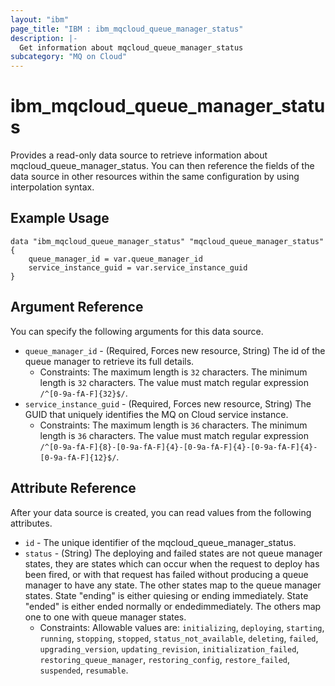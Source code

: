 ```yaml
---
layout: "ibm"
page_title: "IBM : ibm_mqcloud_queue_manager_status"
description: |-
  Get information about mqcloud_queue_manager_status
subcategory: "MQ on Cloud"
---
```


# ibm_mqcloud_queue_manager_status

Provides a read-only data source to retrieve information about mqcloud_queue_manager_status. You can then reference the fields of the data source in other resources within the same configuration by using interpolation syntax.

## Example Usage

```hcl
data "ibm_mqcloud_queue_manager_status" "mqcloud_queue_manager_status" {
	queue_manager_id = var.queue_manager_id
	service_instance_guid = var.service_instance_guid
}
```

## Argument Reference

You can specify the following arguments for this data source.

* `queue_manager_id` - (Required, Forces new resource, String) The id of the queue manager to retrieve its full details.
  * Constraints: The maximum length is `32` characters. The minimum length is `32` characters. The value must match regular expression `/^[0-9a-fA-F]{32}$/`.
* `service_instance_guid` - (Required, Forces new resource, String) The GUID that uniquely identifies the MQ on Cloud service instance.
  * Constraints: The maximum length is `36` characters. The minimum length is `36` characters. The value must match regular expression `/^[0-9a-fA-F]{8}-[0-9a-fA-F]{4}-[0-9a-fA-F]{4}-[0-9a-fA-F]{4}-[0-9a-fA-F]{12}$/`.

## Attribute Reference

After your data source is created, you can read values from the following attributes.

* `id` - The unique identifier of the mqcloud_queue_manager_status.
* `status` - (String) The deploying and failed states are not queue manager states, they are states which can occur when the request to deploy has been fired, or with that request has failed without producing a queue manager to have any state. The other states map to the queue manager states. State "ending" is either quiesing or ending immediately. State "ended" is either ended normally or endedimmediately. The others map one to one with queue manager states.
  * Constraints: Allowable values are: `initializing`, `deploying`, `starting`, `running`, `stopping`, `stopped`, `status_not_available`, `deleting`, `failed`, `upgrading_version`, `updating_revision`, `initialization_failed`, `restoring_queue_manager`, `restoring_config`, `restore_failed`, `suspended`, `resumable`.

